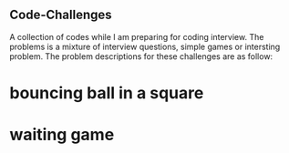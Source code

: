 ## Code-Challenges
A collection of codes while I am preparing for coding interview. The problems is a mixture of interview questions, simple games or intersting problem.
The problem descriptions for these challenges are as follow:
# bouncing ball in a square
# waiting game
